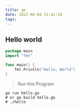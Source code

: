 ```yaml
---
title: go
date: 2022-06-04 21:41:54
tags:
---
```


## Hello world
``` go
package main
import "fmt"

func main() {
    fmt.Println("Hello, World")
}
```

> Run this Program
```
go run hello.go
# or go build hello.go
# ./hello
```
